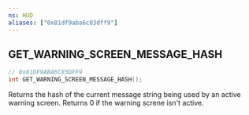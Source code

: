 ```yaml
---
ns: HUD
aliases: ["0x81df9aba6c83dff9"]
---
```

## GET_WARNING_SCREEN_MESSAGE_HASH

```c
// 0x81DF9ABA6C83DFF9
int GET_WARNING_SCREEN_MESSAGE_HASH();
```

Returns the hash of the current message string being used by an active warning screen. Returns 0 if the warning screne isn't active.

